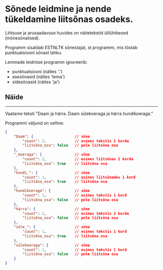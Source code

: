 # Sõnede leidmine ja nende tükeldamine liitsõnas osadeks.

Lihtsuse ja arusaadavuse huvides on näitetekstid ülilühikesed (mõnesõnalised).

Programm sisaldab ESTNLTK sõnestajat, st programmi, mis tõstab punktuatsiooni sõnast lahku.

Lemmade leidmise programm ignoreerib:

* punktuatsiooni (näites '.')
* asesõnasid (näites 'tema')
* sidesõnasid (näites 'ja')

## Näide
---

Vaatame teksti "Daam ja härra. Daam sülekoeraga ja härra hundikoeraga."

Programmi väljund on selline:

```json
{
    "Daam": {                   // sõne
        "count": 2,             // esines tekstis 2 korda
        "liitsõna_osa": false   // pole liitsõna osa
    },
    "_koeraga": {               // sõne
        "count": 2,             // esines liitsõnas 2 korda
        "liitsõna_osa": true    // liitsõna osa
    },
    "hundi_": {                 // sõne
        "count": 1,             // esines liitsõnades 1 kord
        "liitsõna_osa": true    // liitsõna osa
    },
    "hundikoeraga": {           // sõne
        "count": 1,             // esines tekstis 1 kord
        "liitsõna_osa": false   // pole liitsõna osa
    },
    "härra": {                  // sõne
        "count": 2,             // esines tekstis 2 korda
        "liitsõna_osa": false   // pole liitsõna osa
    },
    "süle_": {                  // sõne
        "count": 1,             // esines tekstis 1 kord
        "liitsõna_osa": true    // liitsõna osa
    },
    "sülekoeraga": {            // sõne
        "count": 1,             // esines tekstis 1 kord
        "liitsõna_osa": false   // pole liitsõna osa
    }
}
```
